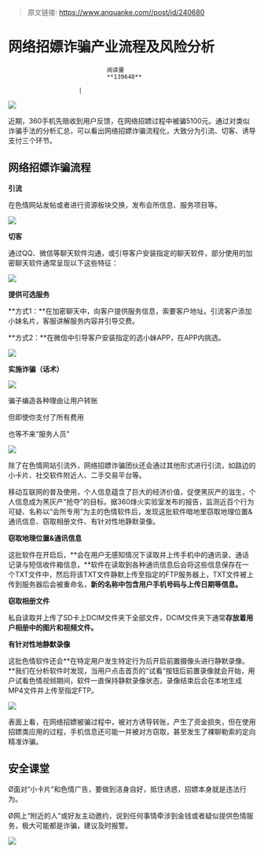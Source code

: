 > 原文链接: https://www.anquanke.com//post/id/240680 


# 网络招嫖诈骗产业流程及风险分析


                                阅读量   
                                **139640**
                            
                        |
                        
                                                                                    



[![](https://p1.ssl.qhimg.com/t0140581066bd257c78.png)](https://p1.ssl.qhimg.com/t0140581066bd257c78.png)



近期，360手机先赔收到用户反馈，在网络招嫖过程中被骗5100元。通过对类似诈骗手法的分析汇总，可以看出网络招嫖诈骗流程化，大致分为引流、切客、诱导支付三个环节。



## 网络招嫖诈骗流程

**引流**

在色情网站发帖或者进行资源板块交换，发布会所信息、服务项目等。

[![](https://p4.ssl.qhimg.com/t0106e55b913bfcc8a1.png)](https://p4.ssl.qhimg.com/t0106e55b913bfcc8a1.png)



**切客**

通过QQ、微信等聊天软件沟通，或引导客户安装指定的聊天软件，部分使用的加密聊天软件通常呈现以下这些特征：

[![](https://p0.ssl.qhimg.com/t01393c6d1311bb099b.png)](https://p0.ssl.qhimg.com/t01393c6d1311bb099b.png)

**提供可选服务**

**方式1：**在加密聊天中，向客户提供服务信息，索要客户地址。引流客户添加小妹名片，客服讲解服务内容并引导交费。

**方式2：**在微信中引导客户安装指定的选小妹APP，在APP内挑选。

[![](https://p0.ssl.qhimg.com/t011466d2d8b32c0795.png)](https://p0.ssl.qhimg.com/t011466d2d8b32c0795.png)

**实施诈骗（话术）**

[![](https://p5.ssl.qhimg.com/t01e3d309533c5b74a3.png)](https://p5.ssl.qhimg.com/t01e3d309533c5b74a3.png)

骗子编造各种理由让用户转账

但即使你支付了所有费用

也等不来“服务人员”

[![](https://p4.ssl.qhimg.com/t01747a5749a83431f1.jpg)](https://p4.ssl.qhimg.com/t01747a5749a83431f1.jpg)

除了在色情网站引流外，网络招嫖诈骗团伙还会通过其他形式进行引流，如路边的小卡片、社交软件附近人、二手交易平台等。



移动互联网的普及使用，个人信息蕴含了巨大的经济价值，促使黑灰产的滋生，个人信息成为黑灰产“抢夺”的目标。据360烽火实验室发布的报告，监测近百个行为可疑、名称以“会所专用”为主的色情软件后，发现这批软件暗地里窃取地理位置&amp;通讯信息、窃取相册文件、有针对性地静默录像。



**窃取地理位置&amp;通讯信息**

这批软件在开启后，**会在用户无感知情况下读取并上传手机中的通讯录、通话记录与短信收件箱信息，**软件在读取到各种通讯信息后会将这些信息保存在一个TXT文件中，然后将该TXT文件静默上传至指定的FTP服务器上，TXT文件被上传到服务器后会被重命名，**新的名称中包含用户手机号码与上传日期等信息。**



**窃取相册文件**

私自读取并上传了SD卡上DCIM文件夹下全部文件，DCIM文件夹下通常**存放着用户相册中的图片和视频文件。**



**有针对性地静默录像**

这批色情软件还会**在特定用户发生特定行为后开启前置摄像头进行静默录像。**我们在分析软件时发现，当用户点击首页的“试看”按钮后前置录像就会开始，用户试看色情视频期间，软件一直保持静默录像状态，录像结束后会在本地生成MP4文件并上传至指定FTP。

[![](https://p5.ssl.qhimg.com/t010d7dc8cb998f360d.png)](https://p5.ssl.qhimg.com/t010d7dc8cb998f360d.png)

表面上看，在网络招嫖被骗过程中，被对方诱导转账，产生了资金损失，但在使用招嫖类应用的过程，手机信息还可能一并被对方窃取，甚至发生了裸聊勒索的定向精准诈骗。



## 安全课堂

Ø面对“小卡片”和色情广告，要做到洁身自好，抵住诱惑，招嫖本身就是违法行为。

Ø网上“附近的人”或好友主动邀约，说到任何事情牵涉到金钱或者疑似提供色情服务，极大可能都是诈骗，建议及时报警。

[![](https://p0.ssl.qhimg.com/t019b77824b46c664e8.png)](https://p0.ssl.qhimg.com/t019b77824b46c664e8.png)
